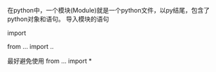 在python中，一个模块(Module)就是一个python文件，以py结尾，包含了python对象和语句。
导入模块的语句

import

from ... import ..

最好避免使用
from ... import * 